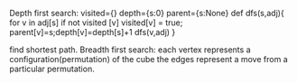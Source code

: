 Depth first search:
visited={}
depth={s:0}
parent={s:None}
def dfs(s,adj){
     for v in adj[s]
          if not visited [v]
               visited[v] = true; parent[v]=s;depth[v]=depth[s]+1
                    dfs(v,adj)
}

find shortest path. Breadth first search:
each vertex represents a configuration(permutation) of the cube
the edges represent a move from a particular permutation.
